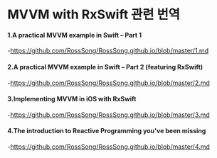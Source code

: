 # MVVM with RxSwift 관련 번역

#### 1.A practical MVVM example in Swift – Part 1
-https://github.com/RossSong/RossSong.github.io/blob/master/1.md

#### 2.A practical MVVM example in Swift – Part 2 (featuring RxSwift)
-https://github.com/RossSong/RossSong.github.io/blob/master/2.md

#### 3.Implementing MVVM in iOS with RxSwift
-https://github.com/RossSong/RossSong.github.io/blob/master/3.md

#### 4.The introduction to Reactive Programming you've been missing
-https://github.com/RossSong/RossSong.github.io/blob/master/4.md
